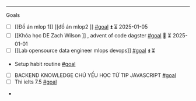 
---
Goals 

-  [ ] [[Đồ án mlop 1]] [[đồ án mlop2 ]] [#goal](app://obsidian.md/index.html#goal) ⏫ ⏳ 2025-01-05
-  [ ] [[Khóa học DE Zach Wilson ]] , advent of code dagster [#goal](app://obsidian.md/index.html#goal)  🔼 ⏳ 2025-01-01
-  [ ] [[Lab opensource data engineer mlops devops]] [#goal](app://obsidian.md/index.html#goal)   ⏫ ⏳
-  Setup habit routine [#goal](app://obsidian.md/index.html#goal)
-  [ ]  BACKEND KNOWLEDGE CHỦ YẾU HỌC TỪ TIP JAVASCRIPT [#goal](app://obsidian.md/index.html#goal) 
-  [ ]  Thi ielts 7.5 [#goal](app://obsidian.md/index.html#goal)
- 